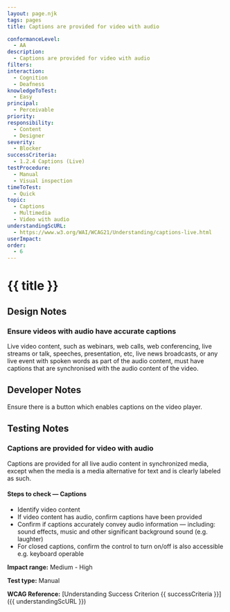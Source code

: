 ```yaml
---
layout: page.njk
tags: pages
title: Captions are provided for video with audio

conformanceLevel:
  - AA
description:
  - Captions are provided for video with audio
filters:
interaction:
  - Cognition
  - Deafness
knowledgeToTest:
  - Easy
principal:
  - Perceivable
priority:
responsibility:
  - Content
  - Designer
severity:
  - Blocker
successCriteria:
  - 1.2.4 Captions (Live)
testProcedure:
  - Manual
  - Visual inspection
timeToTest:
  - Quick
topic:
  - Captions
  - Multimedia
  - Video with audio
understandingScURL:
  - https://www.w3.org/WAI/WCAG21/Understanding/captions-live.html
userImpact:
order:
  - 6
---
```


# {{ title }}

## Design Notes

### Ensure videos with audio have accurate captions

Live video content, such as webinars, web calls, web conferencing, live streams or talk, speeches, presentation, etc, live news broadcasts, or any live event with spoken words as part of the audio content, must have captions that are synchronised with the audio content of the video.

## Developer Notes

Ensure there is a button which enables captions on the video player.

## Testing Notes

### Captions are provided for video with audio

Captions are provided for all live audio content in synchronized media, except when the media is a media alternative for text and is clearly labeled as such.

#### Steps to check — Captions

- Identify video content
- If video content has audio, confirm captions have been provided
- Confirm if captions accurately convey audio information — including: sound effects, music and other significant background sound (e.g. laughter)
- For closed captions, confirm the control to turn on/off is also accessible e.g. keyboard operable

**Impact range:** Medium - High

**Test type:** Manual

**WCAG Reference:** [Understanding Success Criterion {{ successCriteria }}]({{ understandingScURL }})
